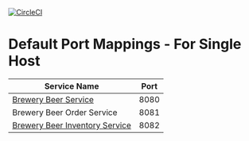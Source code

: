 [![CircleCI](https://circleci.com/gh/springframeworkguru/mssc-beer-order-service.svg?style=svg)](https://circleci.com/gh/springframeworkguru/mssc-beer-order-service)

# Default Port Mappings - For Single Host
| Service Name | Port | 
| --------| -----|
| [Brewery Beer Service](https://github.com/ggab78/mssc-beer-service/tree/master)| 8080 |
| Brewery Beer Order Service | 8081 |
| [Brewery Beer Inventory Service](https://github.com/ggab78/mssc-beer-inventory-service/tree/gab) | 8082 |
